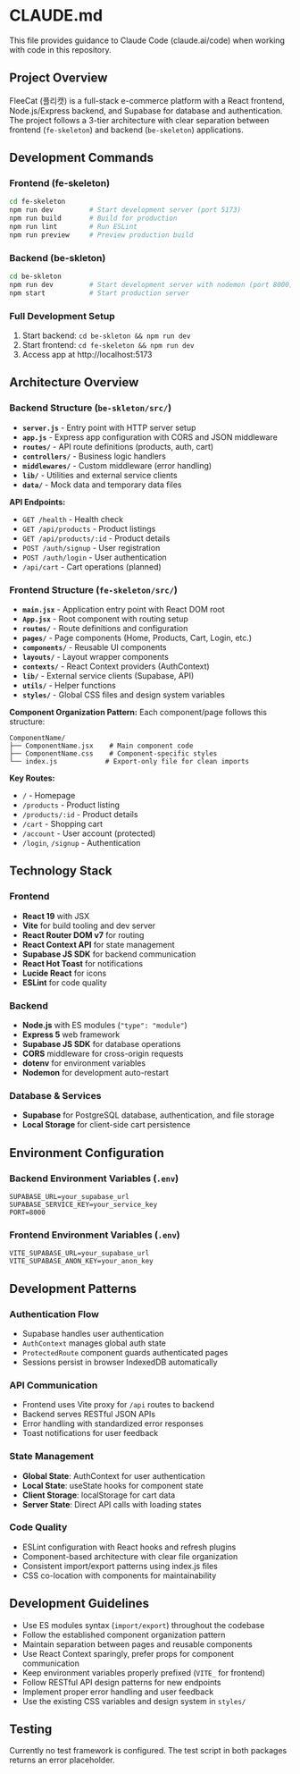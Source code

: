 # CLAUDE.md

This file provides guidance to Claude Code (claude.ai/code) when working with code in this repository.

## Project Overview

FleeCat (플리캣) is a full-stack e-commerce platform with a React frontend, Node.js/Express backend, and Supabase for database and authentication. The project follows a 3-tier architecture with clear separation between frontend (`fe-skeleton`) and backend (`be-skeleton`) applications.

## Development Commands

### Frontend (fe-skeleton)
```bash
cd fe-skeleton
npm run dev         # Start development server (port 5173)
npm run build       # Build for production
npm run lint        # Run ESLint
npm run preview     # Preview production build
```

### Backend (be-skleton)
```bash
cd be-skleton
npm run dev         # Start development server with nodemon (port 8000)
npm start           # Start production server
```

### Full Development Setup
1. Start backend: `cd be-skleton && npm run dev`
2. Start frontend: `cd fe-skeleton && npm run dev`
3. Access app at http://localhost:5173

## Architecture Overview

### Backend Structure (`be-skleton/src/`)
- **`server.js`** - Entry point with HTTP server setup
- **`app.js`** - Express app configuration with CORS and JSON middleware
- **`routes/`** - API route definitions (products, auth, cart)
- **`controllers/`** - Business logic handlers
- **`middlewares/`** - Custom middleware (error handling)
- **`lib/`** - Utilities and external service clients
- **`data/`** - Mock data and temporary data files

**API Endpoints:**
- `GET /health` - Health check
- `GET /api/products` - Product listings
- `GET /api/products/:id` - Product details
- `POST /auth/signup` - User registration
- `POST /auth/login` - User authentication
- `/api/cart` - Cart operations (planned)

### Frontend Structure (`fe-skeleton/src/`)
- **`main.jsx`** - Application entry point with React DOM root
- **`App.jsx`** - Root component with routing setup
- **`routes/`** - Route definitions and configuration
- **`pages/`** - Page components (Home, Products, Cart, Login, etc.)
- **`components/`** - Reusable UI components
- **`layouts/`** - Layout wrapper components
- **`contexts/`** - React Context providers (AuthContext)
- **`lib/`** - External service clients (Supabase, API)
- **`utils/`** - Helper functions
- **`styles/`** - Global CSS files and design system variables

**Component Organization Pattern:**
Each component/page follows this structure:
```
ComponentName/
├── ComponentName.jsx    # Main component code
├── ComponentName.css    # Component-specific styles
└── index.js            # Export-only file for clean imports
```

**Key Routes:**
- `/` - Homepage
- `/products` - Product listing
- `/products/:id` - Product details
- `/cart` - Shopping cart
- `/account` - User account (protected)
- `/login`, `/signup` - Authentication

## Technology Stack

### Frontend
- **React 19** with JSX
- **Vite** for build tooling and dev server
- **React Router DOM v7** for routing
- **React Context API** for state management
- **Supabase JS SDK** for backend communication
- **React Hot Toast** for notifications
- **Lucide React** for icons
- **ESLint** for code quality

### Backend
- **Node.js** with ES modules (`"type": "module"`)
- **Express 5** web framework
- **Supabase JS SDK** for database operations
- **CORS** middleware for cross-origin requests
- **dotenv** for environment variables
- **Nodemon** for development auto-restart

### Database & Services
- **Supabase** for PostgreSQL database, authentication, and file storage
- **Local Storage** for client-side cart persistence

## Environment Configuration

### Backend Environment Variables (`.env`)
```
SUPABASE_URL=your_supabase_url
SUPABASE_SERVICE_KEY=your_service_key
PORT=8000
```

### Frontend Environment Variables (`.env`)
```
VITE_SUPABASE_URL=your_supabase_url
VITE_SUPABASE_ANON_KEY=your_anon_key
```

## Development Patterns

### Authentication Flow
- Supabase handles user authentication
- `AuthContext` manages global auth state
- `ProtectedRoute` component guards authenticated pages
- Sessions persist in browser IndexedDB automatically

### API Communication
- Frontend uses Vite proxy for `/api` routes to backend
- Backend serves RESTful JSON APIs
- Error handling with standardized error responses
- Toast notifications for user feedback

### State Management
- **Global State**: AuthContext for user authentication
- **Local State**: useState hooks for component state
- **Client Storage**: localStorage for cart data
- **Server State**: Direct API calls with loading states

### Code Quality
- ESLint configuration with React hooks and refresh plugins
- Component-based architecture with clear file organization
- Consistent import/export patterns using index.js files
- CSS co-location with components for maintainability

## Development Guidelines

- Use ES modules syntax (`import/export`) throughout the codebase
- Follow the established component organization pattern
- Maintain separation between pages and reusable components
- Use React Context sparingly, prefer props for component communication
- Keep environment variables properly prefixed (`VITE_` for frontend)
- Follow RESTful API design patterns for new endpoints
- Implement proper error handling and user feedback
- Use the existing CSS variables and design system in `styles/`

## Testing

Currently no test framework is configured. The test script in both packages returns an error placeholder.